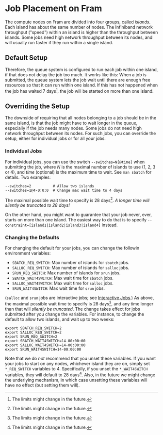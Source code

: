 # Job Placement on Fram

The compute nodes on Fram are divided into four groups, called
*islands*.  Each island has about the same number of nodes.  The
Infiniband network throughput ("speed") within an island is higher than
the throughput between islands.  Some jobs need high network throughput
between its nodes, and will usually run faster if they run within a
single island.

## Default Setup

Therefore, the queue system is configured to run each job within one
island, if that does not delay the job too much.  It works like this:
When a job is submitted, the queue system lets the job wait until there
are enough free resources so that it can run within one island.  If this
has not happened when the job has waited 7 days[^1], the job will be
started on more than one island.

## Overriding the Setup

The downside of requiring that all nodes belonging to a job should be in the
same island, is that the job might have to wait longer in the queue,
especially if the job needs many nodes.  Some jobs do not need high network
throughput between its nodes.  For such jobs, you can override the setup,
either for individual jobs or for all your jobs.

### Individual Jobs

For individual jobs, you can use the switch ```--switches=N[@time]```
when submitting the job, where *N* is the maximal number of islands to
use (1, 2, 3 or 4), and *time* (optional) is the maximum time to wait.
See ```man sbatch``` for details.  Two examples:

    --switches=2          # Allow two islands
    --switches=1@4-0:0:0  # Change max wait time to 4 days

The maximal possible wait time to specify is 28 days[^1].  *A longer time
will silently be truncated to 28 days!*

On the other hand, you might want to guarantee that your job never,
ever, starts on more than one island.  The easiest way to do that is to
specify ```--constraint=[island1|island2|island3|island4]``` instead.

### Changing the Defaults

For changing the default for your jobs, you can change the
followin environment variables:

- ```SBATCH_REQ_SWITCH```: Max number of islands for ```sbatch``` jobs.
- ```SALLOC_REQ_SWITCH```: Max number of islands for ```salloc``` jobs.
- ```SRUN_REQ_SWITCH```: Max number of islands for ```srun``` jobs.
- ```SBATCH_WAIT4SWITCH```: Max wait time for ```sbatch``` jobs.
- ```SALLOC_WAIT4SWITCH```: Max wait time for ```salloc``` jobs.
- ```SRUN_WAIT4SWITCH```: Max wait time for ```srun``` jobs.

(```salloc``` and ```srun``` jobs are interactive jobs; see
[Interactive Jobs](interactive.md).)  As above, the maximal possible wait
time to specify is 28 days[^1], and any time longer than that will *silently be
truncated*.  The change takes effect for jobs submitted after you change the
variables.  For instance, to change the default to allow two islands, and wait
up to two weeks:

    export SBATCH_REQ_SWITCH=2
    export SALLOC_REQ_SWITCH=2
    export SRUN_REQ_SWITCH=2
    export SBATCH_WAIT4SWITCH=14-00:00:00
    export SALLOC_WAIT4SWITCH=14-00:00:00
    export SRUN_WAIT4SWITCH=14-00:00:00

Note that we do *not* recommend that you unset these variables.  If you want
your jobs to start on any nodes, whichever island they are on, simply set
```*_REQ_SWITCH``` variables to 4.  Specifically, if you unset the
```*_WAIT4SWITCH``` variables, they will default to 28 days[^1].  Also, in the
future we might change the underlying mechanism, in which case unsetting these
variables will have no effect (but setting them will).

[^1]: The limits might change in the future.
